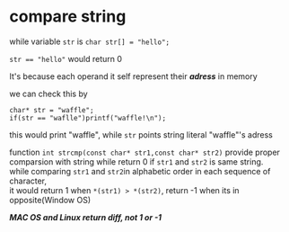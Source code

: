 # compare string   
while variable `str` is `char str[] = "hello";`   
   
`str == "hello"` would return 0   
   
It's because each operand it self represent their ***adress*** in memory   
   
we can check this by   
   
```
char* str = "waffle";
if(str == "waflle")printf("waffle!\n"); 
```
this would print "waffle", while `str` points string literal "waffle"'s adress   
   
function `int strcmp(const char* str1,const char* str2)` provide proper comparsion with string while return 0 if `str1` and `str2` is same string.   
while comparing `str1` and `str2`in alphabetic order in each sequence of character,   
it would return 1 when `*(str1) > *(str2)`, return -1 when its in opposite(Window OS)   
   
***MAC OS and Linux return diff, not 1 or -1***
